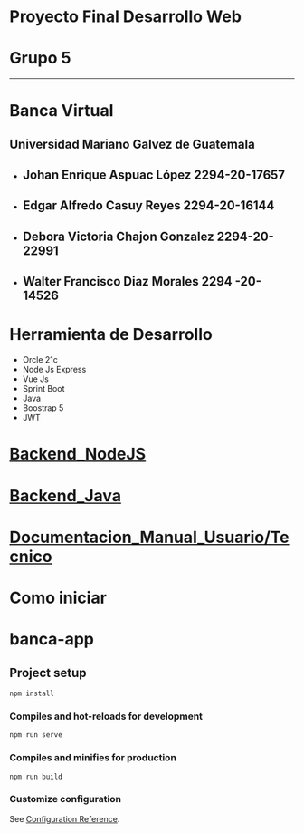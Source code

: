 # Proyecto Final Desarrollo Web
# Grupo 5
---
# Banca Virtual 

## Universidad Mariano Galvez de Guatemala

* ## Johan Enrique Aspuac López 2294-20-17657
* ## Edgar Alfredo Casuy Reyes 2294-20-16144
* ## Debora Victoria Chajon Gonzalez 2294-20-22991
* ## Walter Francisco Diaz Morales 2294 -20-14526

# Herramienta de Desarrollo
* Orcle 21c
* Node Js  Express
* Vue Js 
* Sprint Boot 
* Java 
* Boostrap 5
* JWT


# [Backend_NodeJS](https://github.com/walter7f/Banca_apiBackend/tree/main/budget-management-backend)

# [Backend_Java](https://github.com/walter7f/Backend_Banca_Virtual/tree/main/apiBanca)

# [Documentacion_Manual_Usuario/Tecnico](https://drive.google.com/drive/folders/1oUVDF4L9mbjQOKofwQLS_VZRdRUkoMzN?usp=sharing)

# Como iniciar 



















# banca-app

## Project setup
```
npm install
```

### Compiles and hot-reloads for development
```
npm run serve
```

### Compiles and minifies for production
```
npm run build
```

### Customize configuration
See [Configuration Reference](https://cli.vuejs.org/config/).
